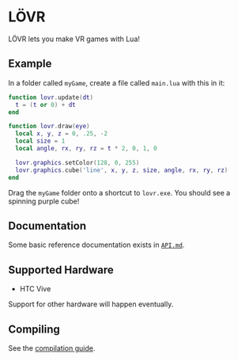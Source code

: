 LÖVR
===

LÖVR lets you make VR games with Lua!

Example
---

In a folder called `myGame`, create a file called `main.lua` with this in it:

```lua
function lovr.update(dt)
  t = (t or 0) + dt
end

function lovr.draw(eye)
  local x, y, z = 0, .25, -2
  local size = 1
  local angle, rx, ry, rz = t * 2, 0, 1, 0

  lovr.graphics.setColor(128, 0, 255)
  lovr.graphics.cube('line', x, y, z, size, angle, rx, ry, rz)
end
```

Drag the `myGame` folder onto a shortcut to `lovr.exe`.  You should see a spinning purple cube!

Documentation
---

Some basic reference documentation exists in [`API.md`](doc/API.md).

Supported Hardware
---

- HTC Vive

Support for other hardware will happen eventually.

Compiling
---

See the [compilation guide](doc/COMPILING.md).
